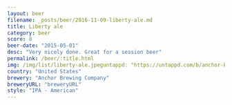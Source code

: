 ```yaml
---
layout: beer
filename: _posts/beer/2016-11-09-liberty-ale.md
title: Liberty ale
category: beer
score: 8
beer-date: "2015-05-01"
desc: "Very nicely done. Great for a session beer"
permalink: /beer/:title.html
img: /img/list/liberty-ale.jpeguntappd: "https://untappd.com/b/anchor-brewing-company-liberty-ale/5173"
country: "United States"
brewery: "Anchor Brewing Company"
breweryURL: "breweryURL"
style: "IPA - American"
---
```

